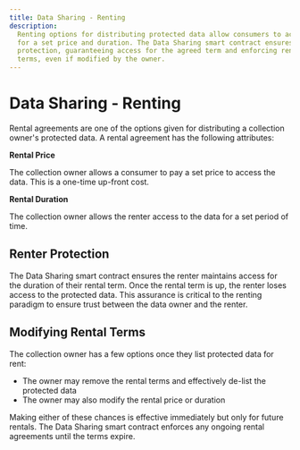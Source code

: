 ```yaml
---
title: Data Sharing - Renting
description:
  Renting options for distributing protected data allow consumers to access data
  for a set price and duration. The Data Sharing smart contract ensures renter
  protection, guaranteeing access for the agreed term and enforcing rental
  terms, even if modified by the owner.
---
```


# Data Sharing - Renting

Rental agreements are one of the options given for distributing a collection
owner's protected data. A rental agreement has the following attributes:

**Rental Price**

The collection owner allows a consumer to pay a set price to access the data.
This is a one-time up-front cost.

**Rental Duration**

The collection owner allows the renter access to the data for a set period of
time.

## Renter Protection

The Data Sharing smart contract ensures the renter maintains access for the
duration of their rental term. Once the rental term is up, the renter loses
access to the protected data. This assurance is critical to the renting paradigm
to ensure trust between the data owner and the renter.

## Modifying Rental Terms

The collection owner has a few options once they list protected data for rent:

- The owner may remove the rental terms and effectively de-list the protected
  data
- The owner may also modify the rental price or duration

Making either of these chances is effective immediately but only for future
rentals. The Data Sharing smart contract enforces any ongoing rental agreements
until the terms expire.
